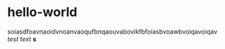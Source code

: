 # hello-world  
soiasdfoavnaoidvnoanvaoqufbnqaouvabovikfbfoiasbvoawbvoiqavoiqav  
*test text*
**s**
